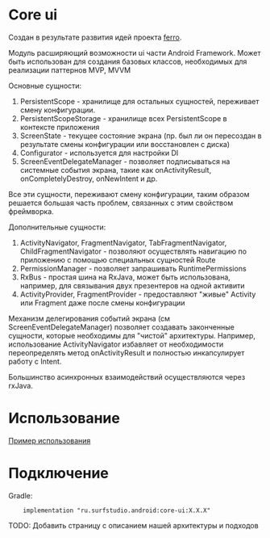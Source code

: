 # Core ui
Cоздан в результате развития идей проекта [ferro](https://github.com/MaksTuev/ferro).

Модуль расширяющий возможности ui части Android Framework.
Может быть использован для создания базовых классов, необходимых для реализации паттернов MVP, MVVM

Основные сущности:

1. PersistentScope - хранилище для остальных сущностей,
   переживает смену конфигурации.
2. PersistentScopeStorage - хранилище всех PersistentScope в контексте приложения
3. ScreenState - текущее состояние экрана (пр. был ли он пересоздан в результате смены конфигурации или восстановлен с диска)
4. Configurator - используется для настройки DI
5. ScreenEventDelegateManager - позволяет подписываться на системные события экрана, такие как onActivityResult, onCompletelyDestroy, onNewIntent и др.

Все эти сущности, переживают смену конфигурации, таким образом решается большая часть проблем, связанных с этим свойством фреймворка. 

Дополнительные сущности:

1. ActivityNavigator, FragmentNavigator, TabFragmentNavigator, ChildFragmentNavigator - позволяют осуществлять навигацию по приложению c помощью специальных сущностей Route
1. PermissionManager - позволяет запрашивать RuntimePermissions
1. RxBus - простая шина на RxJava, может быть использована, например,
для связывания двух презентеров на одной активити
1. ActivityProvider, FragmentProvider - предоставляют "живые" Activity или Fragment даже после смены конфигурации

Механизм делегирования событий экрана (см ScreenEventDelegateManager) позволяет создавать законченные сущности, которые необходимы для "чистой" архитектуры. Например, использование ActivityNavigator избавляет от необходимости переопределять метод onActivityResult и полностью инкапсулирует работу с Intent.

Большинство асинхронных взаимодействий осуществляются через rxJava. 

# Использование
[Пример использования](../core-ui-sample)

# Подключение
Gradle:
```
    implementation "ru.surfstudio.android:core-ui:X.X.X"
```

TODO: Добавить страницу с описанием нашей архитектуры и подходов